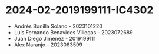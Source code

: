 # 2024-02-2019199111-IC4302

* Andrés Bonilla Solano - 2023101220
* Luis Fernando Benavides Villegas - 2023072689
* Juan Diego Jiménez - 2019199111
* Alex Naranjo - 2023063599
